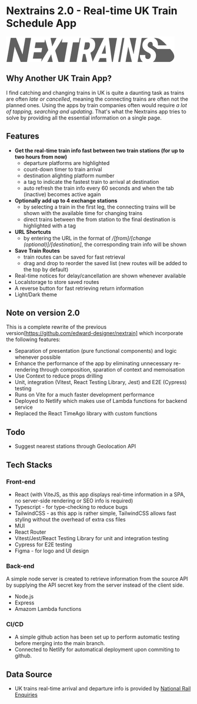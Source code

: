 # Nextrains 2.0 - Real-time UK Train Schedule App

![Nextrains App](nextrains.jpg)

## Why Another UK Train App?

I find catching and changing trains in UK is quite a daunting task as trains are often _late or cancelled_, meaning the connecting trains are often not the planned ones. Using the apps by train companies often would require _a lot of tapping, searching and updating_. That's what the Nextrains app tries to solve by providing all the essential information on a single page.

## Features

- **Get the real-time train info fast between two train stations (for up to two hours from now)**
  - departure platforms are highlighted
  - count-down timer to train arrival
  - destination alighting platform number
  - a tag to indicate the fastest train to arrival at destination
  - auto refresh the train info every 60 seconds and when the tab (inactive) becomes active again
- **Optionally add up to 4 exchange stations**
  - by selecting a train in the first leg, the connecting trains will be shown with the available time for changing trains
  - direct trains between the from station to the final destination is highlighted with a tag
- **URL Shortcuts**
  - by entering the URL in the format of _/[from]/[change (optional)]/[destination]_, the corresponding train info will be shown
- **Save Train Routes**
  - train routes can be saved for fast retrieval
  - drag and drop to reorder the saved list (new routes will be added to the top by default)
- Real-time notices for delay/cancellation are shown whenever available
- Localstorage to store saved routes
- A reverse button for fast retrieving return information
- Light/Dark theme

## Note on version 2.0

This is a complete rewrite of the previous version[https://github.com/edward-designer/nextrain] which incorporate the following features:

- Separation of presentation (pure functional components) and logic whenever possible
- Enhance the performance of the app by eliminating unnecessary re-rendering through composition, sparation of context and memoisation
- Use Context to reduce props drilling
- Unit, integration (Vitest, React Testing Library, Jest) and E2E (Cypress) testing 
- Runs on Vite for a much faster development performance
- Deployed to Netlify which makes use of Lambda functions for backend service
- Replaced the React TimeAgo library with custom functions

## Todo

- Suggest nearest stations through Geolocation API

## Tech Stacks

### Front-end

- React (with ViteJS, as this app displays real-time information in a SPA, no server-side rendering or SEO info is required)
- Typescript - for type-checking to reduce bugs
- TailwindCSS - as this app is rather simple, TailwindCSS allows fast styling without the overhead of extra css files
- MUI
- React Router
- Vitest/Jest/React Testing Library for unit and integration testing
- Cypress for E2E testing
- Figma - for logo and UI design

### Back-end

A simple node server is created to retrieve information from the source API by supplying the API secret key from the server instead of the client side.

- Node.js
- Express
- Amazom Lambda functions

### CI/CD

- A simple github action has been set up to perform automatic testing before merging into the main branch.
- Connected to Netlify for automatical deployment upon commiting to github.

## Data Source

- UK trains real-time arrival and departure info is provided by [National Rail Enquiries](https://www.nationalrail.co.uk/100296.aspx)
